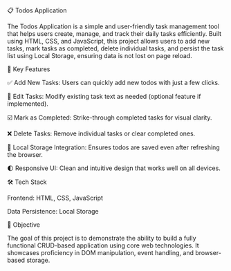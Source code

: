 📋 Todos Application

The Todos Application is a simple and user-friendly task management tool that helps users create, manage, and track their daily tasks efficiently. Built using HTML, CSS, and JavaScript, this project allows users to add new tasks, mark tasks as completed, delete individual tasks, and persist the task list using Local Storage, ensuring data is not lost on page reload.

🔑 Key Features

✅ Add New Tasks: Users can quickly add new todos with just a few clicks.

📝 Edit Tasks: Modify existing task text as needed (optional feature if implemented).

☑️ Mark as Completed: Strike-through completed tasks for visual clarity.

❌ Delete Tasks: Remove individual tasks or clear completed ones.

💾 Local Storage Integration: Ensures todos are saved even after refreshing the browser.

🌓 Responsive UI: Clean and intuitive design that works well on all devices.

🛠️ Tech Stack

Frontend: HTML, CSS, JavaScript

Data Persistence: Local Storage

🎯 Objective

The goal of this project is to demonstrate the ability to build a fully functional CRUD-based application using core web technologies. It showcases proficiency in DOM manipulation, event handling, and browser-based storage.

